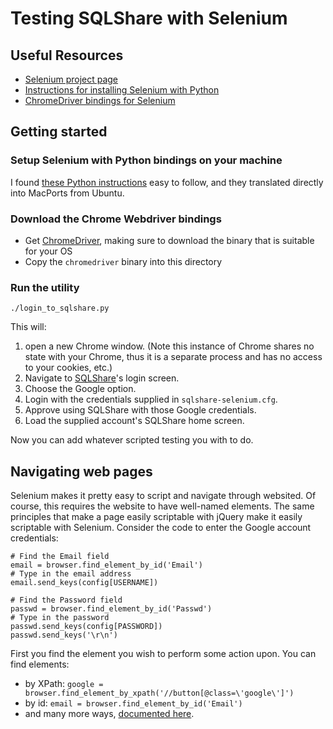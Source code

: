 # Testing SQLShare with Selenium

## Useful Resources
* [Selenium project page](seleniumhq.org)
* [Instructions for installing Selenium with Python](http://python.dzone.com/articles/python-getting-started)
* [ChromeDriver bindings for Selenium](https://code.google.com/p/selenium/wiki/ChromeDriver)

## Getting started

### Setup Selenium with Python bindings on your machine

I found [these Python instructions](http://python.dzone.com/articles/python-getting-started) easy to follow, and they translated directly into MacPorts from Ubuntu.

### Download the Chrome Webdriver bindings

* Get [ChromeDriver](https://code.google.com/p/selenium/wiki/ChromeDriver), making sure to download the binary that is suitable for your OS
* Copy the `chromedriver` binary into this directory

### Run the utility

    ./login_to_sqlshare.py

This will:

1. open a new Chrome window. (Note this instance of Chrome shares no state with your Chrome, thus it is a separate process and has no access to your cookies, etc.)
2. Navigate to [SQLShare](https://sqlshare.escience.washington.edu)'s login screen.
3. Choose the Google option.
4. Login with the credentials supplied in `sqlshare-selenium.cfg`.
5. Approve using SQLShare with those Google credentials.
6. Load the supplied account's SQLShare home screen.

Now you can add whatever scripted testing you with to do.


## Navigating web pages

Selenium makes it pretty easy to script and navigate through websited. Of course, this requires the website to have well-named elements. The same principles that make a page easily scriptable with jQuery make it easily scriptable with Selenium. Consider the code to enter the Google account credentials:

    # Find the Email field
    email = browser.find_element_by_id('Email')
    # Type in the email address
    email.send_keys(config[USERNAME])

    # Find the Password field
    passwd = browser.find_element_by_id('Passwd')
    # Type in the password
    passwd.send_keys(config[PASSWORD])
    passwd.send_keys('\r\n')

First you find the element you wish to perform some action upon. You can find elements:

* by XPath: `google = browser.find_element_by_xpath('//button[@class=\'google\']')`
* by id: `email = browser.find_element_by_id('Email')`
* and many more ways, [documented here](http://selenium-python.readthedocs.org/en/latest/locating-elements.html).